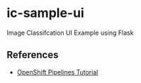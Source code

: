 # ic-sample-ui

Image Classifcation UI Example using Flask  

## References

* [OpenShift Pipelines Tutorial](https://github.com/openshift/pipelines-tutorial)
